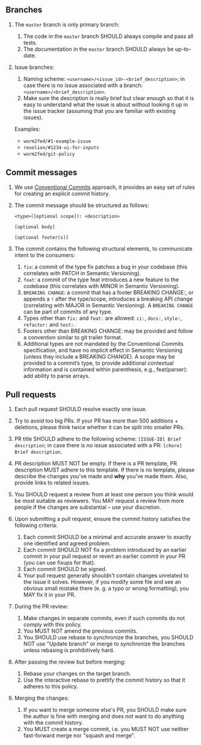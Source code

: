 <!--
 - SPDX-FileCopyrightText: 2021-2022 Union
 - SPDX-License-Identifier: MPL-2.0
 -->

## Branches

1. The `master` branch is only primary branch:
    1. The code in the `master` branch SHOULD always compile and pass all tests.
    2. The documentation in the `master` branch SHOULD always be up-to-date.

2. Issue branches:
    1. Naming scheme: `<username>/<issue_id>-<brief_description>`; in case there is no issue associated with a branch: `<username>/<brief_description>`.
    2. Make sure the description is really brief but clear enough so that it is easy to understand what the issue is about without looking it up in the issue tracker (assuming that you are familiar with existing issues).

    Examples:
    - `worm2fed/#1-example-issue`
    - `rexolion/#1234-ui-for-inputs`
    - `worm2fed/git-policy`

## Commit messages

1. We use [Conventional Commits](https://www.conventionalcommits.org/) approach, it provides an easy set of rules for creating an explicit commit history.

2. The commit message should be structured as follows:
    ```
    <type>([optional scope]): <description>

    [optional body]

    [optional footer(s)]
    ```

3. The commit contains the following structural elements, to communicate intent to the consumers:
    1. `fix`: a commit of the type fix patches a bug in your codebase (this correlates with PATCH in Semantic Versioning).
    2. `feat`: a commit of the type feat introduces a new feature to the codebase (this correlates with MINOR in Semantic Versioning).
    3. `BREAKING CHANGE`: a commit that has a footer BREAKING CHANGE:, or appends a `!` after the type/scope, introduces a breaking API change (correlating with MAJOR in Semantic Versioning). A `BREAKING CHANGE` can be part of commits of any type.
    4. Types other than `fix:` and `feat:` are allowed: `ci:`, `docs:`, `style:`, `refactor:` and `test:`.
    5. Footers other than BREAKING CHANGE: <description> may be provided and follow a convention similar to git trailer format.
    6. Additional types are not mandated by the Conventional Commits specification, and have no implicit effect in Semantic Versioning (unless they include a BREAKING CHANGE). A scope may be provided to a commit’s type, to provide additional contextual information and is contained within parenthesis, e.g., feat(parser): add ability to parse arrays.

## Pull requests

1. Each pull request SHOULD resolve exactly one issue.

2. Try to avoid too big PRs. If your PR has more than 500 additions + deletions, please think twice whether it can be split into smaller PRs.

3. PR title SHOULD adhere to the following scheme: `[ISSUE-ID] Brief description`; in case there is no issue associated with a PR: `[chore] Brief description`.

4. PR description MUST NOT be empty. If there is a PR template, PR description MUST adhere to this template. If there is no template, please describe the changes you've made and **why** you've made them. Also, provide links to related issues.

5. You SHOULD request a review from at least one person you think would be most suitable as reviewers. You MAY request a review from more people if the changes are substantial – use your discretion.

6. Upon submitting a pull request, ensure the commit history satisfies the following criteria:
    1. Each commit SHOULD be a minimal and accurate answer to exactly one identified and agreed problem.
    2. Each commit SHOULD NOT fix a problem introduced by an earlier commit in your pull request or revert an earlier commit in your PR (you can use fixups for that).
    3. Each commit SHOULD be signed.
    4. Your pull request generally shouldn't contain changes unrelated to the issue it solves. However, if you modify some file and see an obvious small mistake there (e. g. a typo or wrong formatting), you MAY fix it in your PR.

7. During the PR review:
    1. Make changes in separate commits, even if such commits do not comply with this policy.
    2. You MUST NOT amend the previous commits.
    3. You SHOULD use rebase to synchronize the branches, you SHOULD NOT use "Update branch" or merge to synchronize the branches unless rebasing is prohibitively hard.

8. After passing the review but before merging:
    1. Rebase your changes on the target branch.
    2. Use the interactive rebase to prettify the commit history so that it adheres to this policy.

9. Merging the changes:
    1. If you want to merge someone else's PR, you SHOULD make sure the author is fine with merging and does not want to do anything with the commit history.
    2. You MUST create a merge commit, i.e. you MUST NOT use neither fast-forward merge nor "squash and merge".
